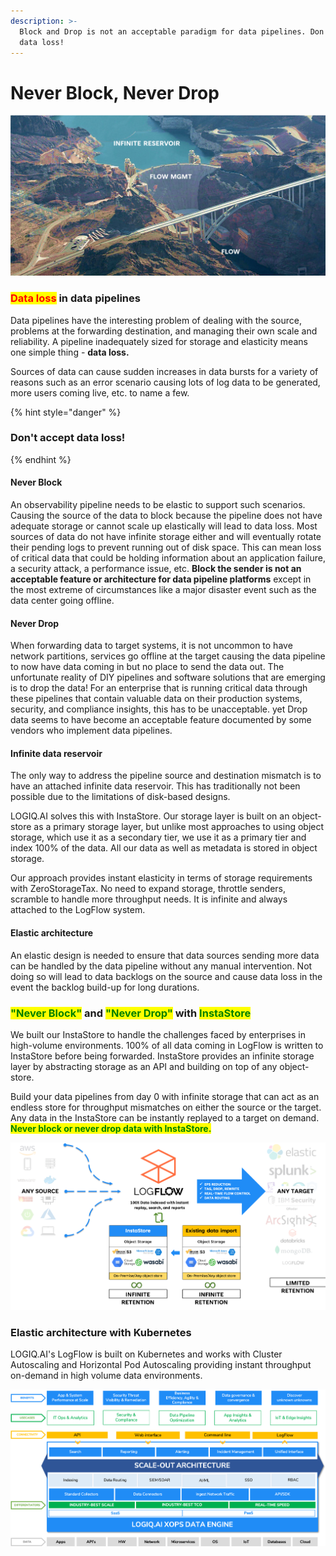```yaml
---
description: >-
  Block and Drop is not an acceptable paradigm for data pipelines. Don't accept
  data loss!
---
```


# Never Block, Never Drop

![Regulating data flows is very similar to regulating water flows!](../.gitbook/assets/Inspiration.png)

### <mark style="color:red;">Data loss</mark> in data pipelines

Data pipelines have the interesting problem of dealing with the source, problems at the forwarding destination, and managing their own scale and reliability. A pipeline inadequately sized for storage and elasticity means one simple thing - **data loss.**

Sources of data can cause sudden increases in data bursts for a variety of reasons such as an error scenario causing lots of log data to be generated, more users coming live, etc. to name a few.&#x20;

{% hint style="danger" %}
### Don't accept data loss!
{% endhint %}

#### Never Block

An observability pipeline needs to be elastic to support such scenarios. Causing the source of the data to block because the pipeline does not have adequate storage or cannot scale up elastically will lead to data loss. Most sources of data do not have infinite storage either and will eventually rotate their pending logs to prevent running out of disk space. This can mean loss of critical data that could be holding information about an application failure, a security attack, a performance issue, etc. **Block the sender is not an acceptable feature or architecture for data pipeline platforms** except in the most extreme of circumstances like a major disaster event such as the data center going offline.

#### Never Drop

When forwarding data to target systems, it is not uncommon to have network partitions, services go offline at the target causing the data pipeline to now have data coming in but no place to send the data out. The unfortunate reality of DIY pipelines and software solutions that are emerging is to drop the data! For an enterprise that is running critical data through these pipelines that contain valuable data on their production systems, security, and compliance insights, this has to be unacceptable. yet Drop data seems to have become an acceptable feature documented by some vendors who implement data pipelines.

#### Infinite data reservoir

The only way to address the pipeline source and destination mismatch is to have an attached infinite data reservoir. This has traditionally not been possible due to the limitations of disk-based designs.&#x20;

LOGIQ.AI solves this with InstaStore. Our storage layer is built on an object-store as a primary storage layer, but unlike most approaches to using object storage, which use it as a secondary tier, we use it as a primary tier and index 100% of the data. All our data as well as metadata is stored in object storage.

Our approach provides instant elasticity in terms of storage requirements with ZeroStorageTax. No need to expand storage, throttle senders, scramble to handle more throughput needs. It is infinite and always attached to the LogFlow system.

#### Elastic architecture

An elastic design is needed to ensure that data sources sending more data can be handled by the data pipeline without any manual intervention. Not doing so will lead to data backlogs on the source and cause data loss in the event the backlog build-up for long durations.

### <mark style="color:green;">"Never Block"</mark> and <mark style="color:green;">"Never Drop"</mark> with <mark style="color:green;">InstaStore</mark>

We built our InstaStore to handle the challenges faced by enterprises in high-volume environments. 100% of all data coming in LogFlow is written to InstaStore before being forwarded. InstaStore provides an infinite storage layer by abstracting storage as an API and building on top of any object-store.

Build your data pipelines from day 0 with infinite storage that can act as an endless store for throughput mismatches on either the source or the target. Any data in the InstaStore can be instantly replayed to a target on demand. <mark style="color:green;">**Never block or never drop data with InstaStore.**</mark>

![](../.gitbook/assets/LogFlow-Enterprise.png)

### Elastic architecture with Kubernetes

LOGIQ.AI's LogFlow is built on Kubernetes and works with Cluster Autoscaling and Horizontal Pod Autoscaling providing instant throughput on-demand in high volume data environments.

![Native Kubernetes design makes platform elastically scale on-demand](../.gitbook/assets/ArchitectureBlock.png)











